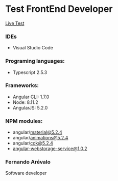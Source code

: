 # Test FrontEnd Developer
<a target="_blank" href="https://test-fe.herokuapp.com/">Live Test</a>

### IDEs 
- Visual Studio Code

### Programing languages: 
- Typescript 2.5.3

### Frameworks: 
- Angular CLI: 1.7.0
- Node: 8.11.2
- AngularJS: 5.2.0

### NPM modules: 
- angular/material@5.2.4
- angular/animations@5.2.4
- angular/cdk@5.2.4
- angular-webstorage-service@1.0.2


### Fernando Arévalo
Software developer